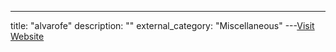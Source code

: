 ---
title: "alvarofe"
description: ""
external_category: "Miscellaneous"
---[Visit Website](https://github.com/alvarofe)

